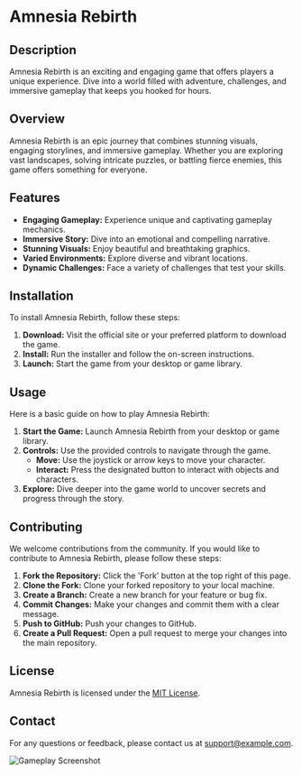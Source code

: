 # Amnesia Rebirth

## Description
Amnesia Rebirth is an exciting and engaging game that offers players a unique experience. Dive into a world filled with adventure, challenges, and immersive gameplay that keeps you hooked for hours.

## Overview
Amnesia Rebirth is an epic journey that combines stunning visuals, engaging storylines, and immersive gameplay. Whether you are exploring vast landscapes, solving intricate puzzles, or battling fierce enemies, this game offers something for everyone.

## Features
- **Engaging Gameplay:** Experience unique and captivating gameplay mechanics.
- **Immersive Story:** Dive into an emotional and compelling narrative.
- **Stunning Visuals:** Enjoy beautiful and breathtaking graphics.
- **Varied Environments:** Explore diverse and vibrant locations.
- **Dynamic Challenges:** Face a variety of challenges that test your skills.

## Installation
To install Amnesia Rebirth, follow these steps:

1. **Download:** Visit the official site or your preferred platform to download the game.
2. **Install:** Run the installer and follow the on-screen instructions.
3. **Launch:** Start the game from your desktop or game library.

## Usage
Here is a basic guide on how to play Amnesia Rebirth:

1. **Start the Game:** Launch Amnesia Rebirth from your desktop or game library.
2. **Controls:** Use the provided controls to navigate through the game.
   - **Move:** Use the joystick or arrow keys to move your character.
   - **Interact:** Press the designated button to interact with objects and characters.
3. **Explore:** Dive deeper into the game world to uncover secrets and progress through the story.

## Contributing
We welcome contributions from the community. If you would like to contribute to Amnesia Rebirth, please follow these steps:

1. **Fork the Repository:** Click the 'Fork' button at the top right of this page.
2. **Clone the Fork:** Clone your forked repository to your local machine.
3. **Create a Branch:** Create a new branch for your feature or bug fix.
4. **Commit Changes:** Make your changes and commit them with a clear message.
5. **Push to GitHub:** Push your changes to GitHub.
6. **Create a Pull Request:** Open a pull request to merge your changes into the main repository.

## License
Amnesia Rebirth is licensed under the [MIT License](LICENSE).

## Contact
For any questions or feedback, please contact us at [support@example.com](mailto:support@example.com).

![Gameplay Screenshot](https://example.com/screenshot.png)
